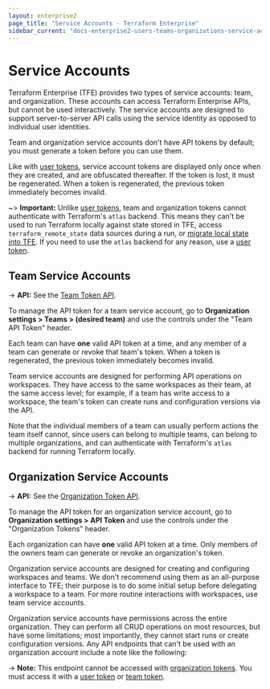 ```yaml
---
layout: enterprise2
page_title: "Service Accounts - Terraform Enterprise"
sidebar_current: "docs-enterprise2-users-teams-organizations-service-accounts"
---
```


# Service Accounts

Terraform Enterprise (TFE) provides two types of service accounts: team, and organization. These accounts can access Terraform Enterprise APIs, but cannot be used interactively. The service accounts are designed to support server-to-server API calls using the service identity as opposed to individual user identities.

Team and organization service accounts don't have API tokens by default; you must generate a token before you can use them.

Like with [user tokens](./users.html#api-tokens), service account tokens are displayed only once when they are created, and are obfuscated thereafter. If the token is lost, it must be regenerated. When a token is regenerated, the previous token immediately becomes invalid.

~> **Important:** Unlike [user tokens][user token], team and organization tokens cannot authenticate with Terraform's `atlas` backend. This means they can't be used to run Terraform locally against state stored in TFE, access `terraform_remote_state` data sources during a run, or [migrate local state into TFE](../migrate/index.html). If you need to use the `atlas` backend for any reason, use a [user token][].

[user token]: ./users.html#api-tokens

## Team Service Accounts

-> **API:** See the [Team Token API](../api/team-tokens.html).

To manage the API token for a team service account, go to **Organization settings > Teams > (desired team)** and use the controls under the "Team API Token" header.

Each team can have **one** valid API token at a time, and any member of a team can generate or revoke that team's token. When a token is regenerated, the previous token immediately becomes invalid.

Team service accounts are designed for performing API operations on workspaces. They have access to the same workspaces as their team, at the same access level; for example, if a team has write access to a workspace, the team's token can create runs and configuration versions via the API.

Note that the individual members of a team can usually perform actions the team itself cannot, since users can belong to multiple teams, can belong to multiple organizations, and can authenticate with Terraform's `atlas` backend for running Terraform locally.

## Organization Service Accounts

-> **API:** See the [Organization Token API](../api/organization-tokens.html).

To manage the API token for an organization service account, go to **Organization settings > API Token** and use the controls under the "Organization Tokens" header.

Each organization can have **one** valid API token at a time. Only members of the owners team can generate or revoke an organization's token.

Organization service accounts are designed for creating and configuring workspaces and teams. We don't recommend using them as an all-purpose interface to TFE; their purpose is to do some initial setup before delegating a workspace to a team. For more routine interactions with workspaces, use team service accounts.

Organization service accounts have permissions across the entire organization. They can perform all CRUD operations on most resources, but have some limitations; most importantly, they cannot start runs or create configuration versions. Any API endpoints that can't be used with an organization account include a note like the following:

-> **Note:** This endpoint cannot be accessed with [organization tokens](../users-teams-organizations/service-accounts.html#organization-service-accounts). You must access it with a [user token](../users-teams-organizations/users.html#api-tokens) or [team token](../users-teams-organizations/service-accounts.html#team-service-accounts).


